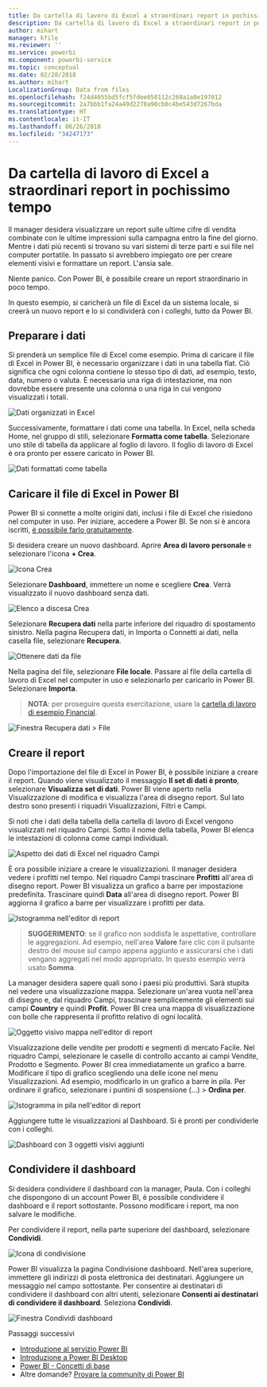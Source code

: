 ```yaml
---
title: Da cartella di lavoro di Excel a straordinari report in pochissimo tempo
description: Da cartella di lavoro di Excel a straordinari report in pochissimo tempo
author: mihart
manager: kfile
ms.reviewer: ''
ms.service: powerbi
ms.component: powerbi-service
ms.topic: conceptual
ms.date: 02/28/2018
ms.author: mihart
LocalizationGroup: Data from files
ms.openlocfilehash: f24d4055bd5fcf5fdee058112c268a1a0e197012
ms.sourcegitcommit: 2a7bbb1fa24a49d2278a90cb0c4be543d7267bda
ms.translationtype: HT
ms.contentlocale: it-IT
ms.lasthandoff: 06/26/2018
ms.locfileid: "34247173"
---
```

# <a name="from-excel-workbook-to-stunning-report-in-no-time"></a>Da cartella di lavoro di Excel a straordinari report in pochissimo tempo
Il manager desidera visualizzare un report sulle ultime cifre di vendita combinate con le ultime impressioni sulla campagna entro la fine del giorno. Mentre i dati più recenti si trovano su vari sistemi di terze parti e sui file nel computer portatile. In passato si avrebbero impiegato ore per creare elementi visivi e formattare un report. L'ansia sale.

Niente panico. Con Power BI, è possibile creare un report straordinario in poco tempo.

In questo esempio, si caricherà un file di Excel da un sistema locale, si creerà un nuovo report e lo si condividerà con i colleghi, tutto da Power BI.

## <a name="prepare-your-data"></a>Preparare i dati
Si prenderà un semplice file di Excel come esempio. Prima di caricare il file di Excel in Power BI, è necessario organizzare i dati in una tabella flat. Ciò significa che ogni colonna contiene lo stesso tipo di dati, ad esempio, testo, data, numero o valuta. È necessaria una riga di intestazione, ma non dovrebbe essere presente una colonna o una riga in cui vengono visualizzati i totali.

![Dati organizzati in Excel](media/service-from-excel-to-stunning-report/pbi_excel_file.png)

Successivamente, formattare i dati come una tabella. In Excel, nella scheda Home, nel gruppo di stili, selezionare **Formatta come tabella**. Selezionare uno stile di tabella da applicare al foglio di lavoro. Il foglio di lavoro di Excel è ora pronto per essere caricato in Power BI.

![Dati formattati come tabella](media/service-from-excel-to-stunning-report/pbi_excel_table.png)

## <a name="upload-your-excel-file-into-power-bi"></a>Caricare il file di Excel in Power BI
Power BI si connette a molte origini dati, inclusi i file di Excel che risiedono nel computer in uso. Per iniziare, accedere a Power BI. Se non si è ancora iscritti, [è possibile farlo gratuitamente](https://powerbi.com).

Si desidera creare un nuovo dashboard. Aprire **Area di lavoro personale** e selezionare l'icona **+ Crea**.

![Icona Crea](media/service-from-excel-to-stunning-report/power-bi-new-dash.png)

Selezionare **Dashboard**, immettere un nome e scegliere **Crea**. Verrà visualizzato il nuovo dashboard senza dati.

![Elenco a discesa Crea](media/service-from-excel-to-stunning-report/power-bi-create-dash.png)

Selezionare **Recupera dati** nella parte inferiore del riquadro di spostamento sinistro. Nella pagina Recupera dati, in Importa o Connetti ai dati, nella casella file, selezionare **Recupera**.

![Ottenere dati da file](media/service-from-excel-to-stunning-report/pbi_get_files.png)

Nella pagina del file, selezionare **File locale**. Passare al file della cartella di lavoro di Excel nel computer in uso e selezionarlo per caricarlo in Power BI. Selezionare **Importa**.

> **NOTA**: per proseguire questa esercitazione, usare la [cartella di lavoro di esempio Financial](sample-financial-download.md).
> 
> 

![Finestra Recupera dati > File](media/service-from-excel-to-stunning-report/pbi_local_file.png)

## <a name="build-your-report"></a>Creare il report
Dopo l'importazione del file di Excel in Power BI, è possibile iniziare a creare il report. Quando viene visualizzato il messaggio **Il set di dati è pronto**, selezionare **Visualizza set di dati**.  Power BI viene aperto nella Visualizzazione di modifica e visualizza l'area di disegno report. Sul lato destro sono presenti i riquadri Visualizzazioni, Filtri e Campi.

Si noti che i dati della tabella della cartella di lavoro di Excel vengono visualizzati nel riquadro Campi. Sotto il nome della tabella, Power BI elenca le intestazioni di colonna come campi individuali.

![Aspetto dei dati di Excel nel riquadro Campi](media/service-from-excel-to-stunning-report/pbi_report_fields.png)

È ora possibile iniziare a creare le visualizzazioni. Il manager desidera vedere i profitti nel tempo. Nel riquadro Campi trascinare **Profitti** all'area di disegno report. Power BI visualizza un grafico a barre per impostazione predefinita. Trascinare quindi **Data** all'area di disegno report. Power BI aggiorna il grafico a barre per visualizzare i profitti per data.

![Istogramma nell'editor di report](media/service-from-excel-to-stunning-report/pbi_report_pin-new.png)

> **SUGGERIMENTO**: se il grafico non soddisfa le aspettative, controllare le aggregazioni. Ad esempio, nell'area **Valore** fare clic con il pulsante destro del mouse sul campo appena aggiunto e assicurarsi che i dati vengano aggregati nel modo appropriato.  In questo esempio verrà usato **Somma**.
> 
> 

La manager desidera sapere quali sono i paesi più produttivi. Sarà stupita nel vedere una visualizzazione mappa. Selezionare un'area vuota nell'area di disegno e, dal riquadro Campi, trascinare semplicemente gli elementi sui campi **Country** e quindi **Profit**. Power BI crea una mappa di visualizzazione con bolle che rappresenta il profitto relativo di ogni località.

![Oggetto visivo mappa nell'editor di report](media/service-from-excel-to-stunning-report/pbi_report_map-new.png)

Visualizzazione delle vendite per prodotti e segmenti di mercato  Facile. Nel riquadro Campi, selezionare le caselle di controllo accanto ai campi Vendite, Prodotto e Segmento. Power BI crea immediatamente un grafico a barre. Modificare il tipo di grafico scegliendo una delle icone nel menu Visualizzazioni. Ad esempio, modificarlo in un grafico a barre in pila.  Per ordinare il grafico, selezionare i puntini di sospensione (...) > **Ordina per**.

![Istogramma in pila nell'editor di report](media/service-from-excel-to-stunning-report/pbi_barchart-new.png)

Aggiungere tutte le visualizzazioni al Dashboard. Si è pronti per condividerle con i colleghi.

![Dashboard con 3 oggetti visivi aggiunti](media/service-from-excel-to-stunning-report/pbi_report.png)

## <a name="share-your-dashboard"></a>Condividere il dashboard
Si desidera condividere il dashboard con la manager, Paula. Con i colleghi che dispongono di un account Power BI, è possibile condividere il dashboard e il report sottostante. Possono modificare i report, ma non salvare le modifiche.

Per condividere il report, nella parte superiore del dashboard, selezionare **Condividi**.

![Icona di condivisione](media/service-from-excel-to-stunning-report/power-bi-share.png)

Power BI visualizza la pagina Condivisione dashboard. Nell'area superiore, immettere gli indirizzi di posta elettronica dei destinatari. Aggiungere un messaggio nel campo sottostante. Per consentire ai destinatari di condividere il dashboard con altri utenti, selezionare **Consenti ai destinatari di condividere il dashboard**. Seleziona **Condividi**.

![Finestra Condividi dashboard](media/service-from-excel-to-stunning-report/power-bi-share-dash-new.png)

Passaggi successivi

* [Introduzione al servizio Power BI](service-get-started.md)
* [Introduzione a Power BI Desktop](desktop-getting-started.md)
* [Power BI - Concetti di base](service-basic-concepts.md)
* Altre domande? [Provare la community di Power BI](http://community.powerbi.com/)

